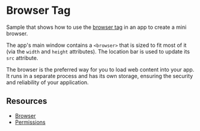 # Browser Tag

Sample that shows how to use the [browser tag](http://developer.chrome.com/trunk/apps/app_external.html#browsertag)
in an app to create a mini browser.

The app's main window contains a `<browser>` that is sized to fit most of it
(via the `width` and `height` attributes). The location bar is used to
update its `src` attribute.

The browser is the preferred way for you to load web content into your app. It
runs in a separate process and has its own storage, ensuring the security and
reliability of your application.

## Resources

* [Browser](http://developer.chrome.com/trunk/apps/app_external.html#browsertag)
* [Permissions](http://developer.chrome.com/trunk/apps/manifest.html#permissions)

